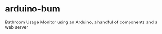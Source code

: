 arduino-bum
===========

Bathroom Usage Monitor using an Arduino, a handful of components and a web server
